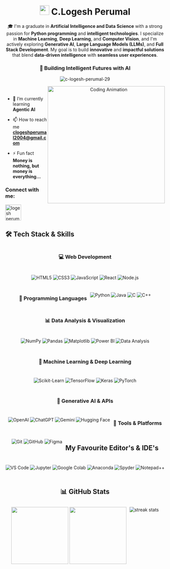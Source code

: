 <div align="center">

  <h1 align="center">
    <img src="https://media.giphy.com/media/hvRJCLFzcasrR4ia7z/giphy.gif" width="30px"> 
    <span>C.Logesh Perumal</span>
  </h1>
  
  <p>🎓 I'm a graduate in <b>Artificial Intelligence and Data Science</b> with a strong passion for <b>Python programming</b> and <b>intelligent technologies</b>. I specialize in <b>Machine Learning</b>, <b>Deep Learning</b>, and <b>Computer Vision</b>, and I'm actively exploring <b>Generative AI</b>, <b>Large Language Models (LLMs)</b>, and <b>Full Stack Development</b>. My goal is to build <b>innovative</b> and <b>impactful solutions</b> that blend <b>data-driven intelligence</b> with <b>seamless user experiences</b>.</p>

  
  <h3>🚀 Building Intelligent Futures with AI</h3>
  
  <p align="center"> 
    <img src="https://komarev.com/ghpvc/?username=c-logesh-perumal-29&label=Profile%20views&color=6366f1&style=flat-square" alt="c-logesh-perumal-29" />
  </p>
  
  <img align="right" alt="Coding Animation" width="370" src="https://media.tenor.com/2uyENRmiUt0AAAAC/coding.gif">
</div>

<br>

- 🌱 I’m currently learning **Agentic AI**

- 📫 How to reach me **clogeshperumal2004@gmail.com**

- ⚡ Fun fact **Money is nothing, but money is everything...**

<h3 align="left">Connect with me:</h3>

<p align="left">
<a href="https://www.linkedin.com/in/logesh-perumal-c/" target="blank"><img align="center" src="https://static-00.iconduck.com/assets.00/linkedin-icon-2048x2048-ya5g47j2.png" alt="logesh perumal.c" height="50" width="50" /></a>
</p>

## 🛠 Tech Stack & Skills

<div align="center" style="display: flex; flex-wrap: wrap; justify-content: center; gap: 10px;">

### 💻 Web Development
![HTML5](https://img.shields.io/badge/HTML5-E34F26?style=for-the-badge&logo=html5&logoColor=white)
![CSS3](https://img.shields.io/badge/CSS3-1572B6?style=for-the-badge&logo=css3&logoColor=white)
![JavaScript](https://img.shields.io/badge/JavaScript-F7DF1E?style=for-the-badge&logo=javascript&logoColor=black)
![React](https://img.shields.io/badge/React-61DAFB?style=for-the-badge&logo=react&logoColor=black)
![Node.js](https://img.shields.io/badge/Node.js-339933?style=for-the-badge&logo=nodedotjs&logoColor=white)

### 🐍 Programming Languages
![Python](https://img.shields.io/badge/Python-4B8BBE?style=for-the-badge&logo=python&logoColor=white)
![Java](https://img.shields.io/badge/Java-3B7CBA?style=for-the-badge&logo=java&logoColor=white)
![C](https://img.shields.io/badge/C-2C6CAB?style=for-the-badge&logo=c&logoColor=white)
![C++](https://img.shields.io/badge/C++-1D5DAA?style=for-the-badge&logo=cplusplus&logoColor=white)


### 📊 Data Analysis & Visualization
![NumPy](https://img.shields.io/badge/NumPy-013243?style=for-the-badge&logo=numpy&logoColor=white)
![Pandas](https://img.shields.io/badge/Pandas-150458?style=for-the-badge&logo=pandas&logoColor=white)
![Matplotlib](https://img.shields.io/badge/Matplotlib-11557C?style=for-the-badge&logo=matplotlib&logoColor=white)
![Power BI](https://img.shields.io/badge/Power_BI-F2C811?style=for-the-badge&logo=powerbi&logoColor=black)
![Data Analysis](https://img.shields.io/badge/Data_Analysis-4682B4?style=for-the-badge&logo=databricks&logoColor=white)

### 🤖 Machine Learning & Deep Learning
![Scikit-Learn](https://img.shields.io/badge/Scikit--Learn-F7931E?style=for-the-badge&logo=scikitlearn&logoColor=white)
![TensorFlow](https://img.shields.io/badge/TensorFlow-FF6F00?style=for-the-badge&logo=tensorflow&logoColor=white)
![Keras](https://img.shields.io/badge/Keras-D00000?style=for-the-badge&logo=keras&logoColor=white)
![PyTorch](https://img.shields.io/badge/PyTorch-EE4C2C?style=for-the-badge&logo=pytorch&logoColor=white)

### 🤯 Generative AI & APIs
![OpenAI](https://img.shields.io/badge/OpenAI-6C63FF?style=for-the-badge&logo=openai&logoColor=white)
![ChatGPT](https://img.shields.io/badge/ChatGPT-20B2AA?style=for-the-badge&logo=chatgpt&logoColor=white)
![Gemini](https://img.shields.io/badge/Gemini-00CED1?style=for-the-badge&logo=google&logoColor=white)
![Hugging Face](https://img.shields.io/badge/Hugging_Face-FF6F61?style=for-the-badge&logo=huggingface&logoColor=white)

### 🧰 Tools & Platforms
![Git](https://img.shields.io/badge/Git-F05032?style=for-the-badge&logo=git&logoColor=white)
![GitHub](https://img.shields.io/badge/GitHub-181717?style=for-the-badge&logo=github&logoColor=white)
![Figma](https://img.shields.io/badge/Figma-F24E1E?style=for-the-badge&logo=figma&logoColor=white)

## My Favourite Editor's & IDE's

![VS Code](https://img.shields.io/badge/VS_Code-3C99D4?style=for-the-badge&logo=visual-studio-code&logoColor=white)
![Jupyter](https://img.shields.io/badge/Jupyter-E9770E?style=for-the-badge&logo=jupyter&logoColor=white)
![Google Colab](https://img.shields.io/badge/Google_Colab-FFBB00?style=for-the-badge&logo=googlecolab&logoColor=black)
![Anaconda](https://img.shields.io/badge/Anaconda-3E9544?style=for-the-badge&logo=anaconda&logoColor=white)
![Spyder](https://img.shields.io/badge/Spyder-D0021B?style=for-the-badge&logo=spyderide&logoColor=white)
![Notepad++](https://img.shields.io/badge/Notepad++-87C040?style=for-the-badge&logo=notepadplusplus&logoColor=black)


## 📊 GitHub Stats

<div align="center">
  <img height="180em" src="https://github-readme-stats.vercel.app/api?username=c-logesh-perumal-29&show_icons=true&theme=radical&include_all_commits=true&count_private=true"/>
  <img height="180em" src="https://github-readme-stats.vercel.app/api/top-langs/?username=c-logesh-perumal-29&layout=compact&langs_count=8&theme=radical"/>
</div>

<div align="center">
  <img src="https://github-readme-streak-stats.herokuapp.com/?user=c-logesh-perumal-29&theme=radical" alt="streak stats">
</div>
